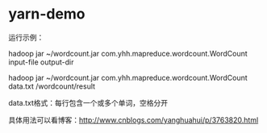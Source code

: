 yarn-demo
=========


运行示例：

hadoop jar ~/wordcount.jar com.yhh.mapreduce.wordcount.WordCount input-file output-dir

hadoop jar ~/wordcount.jar com.yhh.mapreduce.wordcount.WordCount data.txt /wordcount/result

data.txt格式：每行包含一个或多个单词，空格分开


具体用法可以看博客：http://www.cnblogs.com/yanghuahui/p/3763820.html
